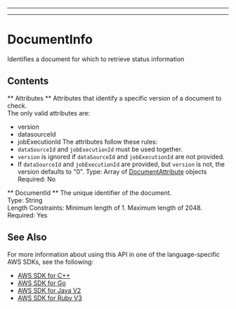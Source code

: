 --------

--------

# DocumentInfo<a name="API_DocumentInfo"></a>

Identifies a document for which to retrieve status information

## Contents<a name="API_DocumentInfo_Contents"></a>

 ** Attributes **   <a name="Kendra-Type-DocumentInfo-Attributes"></a>
Attributes that identify a specific version of a document to check\.  
The only valid attributes are:  
+ version
+ datasourceId
+ jobExecutionId
The attributes follow these rules:  
+  `dataSourceId` and `jobExecutionId` must be used together\.
+  `version` is ignored if `dataSourceId` and `jobExecutionId` are not provided\.
+ If `dataSourceId` and `jobExecutionId` are provided, but `version` is not, the version defaults to "0"\.
Type: Array of [DocumentAttribute](API_DocumentAttribute.md) objects  
Required: No

 ** DocumentId **   <a name="Kendra-Type-DocumentInfo-DocumentId"></a>
The unique identifier of the document\.  
Type: String  
Length Constraints: Minimum length of 1\. Maximum length of 2048\.  
Required: Yes

## See Also<a name="API_DocumentInfo_SeeAlso"></a>

For more information about using this API in one of the language\-specific AWS SDKs, see the following:
+  [AWS SDK for C\+\+](https://docs.aws.amazon.com/goto/SdkForCpp/kendra-2019-02-03/DocumentInfo) 
+  [AWS SDK for Go](https://docs.aws.amazon.com/goto/SdkForGoV1/kendra-2019-02-03/DocumentInfo) 
+  [AWS SDK for Java V2](https://docs.aws.amazon.com/goto/SdkForJavaV2/kendra-2019-02-03/DocumentInfo) 
+  [AWS SDK for Ruby V3](https://docs.aws.amazon.com/goto/SdkForRubyV3/kendra-2019-02-03/DocumentInfo) 